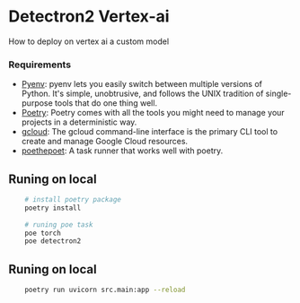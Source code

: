 # Detectron2 Vertex-ai
How to deploy on vertex ai a custom model

### Requirements
* [Pyenv]: pyenv lets you easily switch between multiple versions of Python. It's simple, unobtrusive, and follows the UNIX tradition of single-purpose tools that do one thing well.
* [Poetry]: Poetry comes with all the tools you might need to manage your projects in a deterministic way.
* [gcloud]: The gcloud command-line interface is the primary CLI tool to create and manage Google Cloud resources.
* [poethepoet]: A task runner that works well with poetry.


## Runing on local
```bash
    # install poetry package
    poetry install 
    
    # runing poe task
    poe torch 
    poe detectron2 
 ```   
## Runing on local
```bash
    poetry run uvicorn src.main:app --reload
```

[Poetry]: https://python-poetry.org/
[gcloud]: https://cloud.google.com/sdk/gcloud/
[Pyenv]: https://github.com/pyenv/pyenv
[poethepoet]: https://github.com/nat-n/poethepoet
